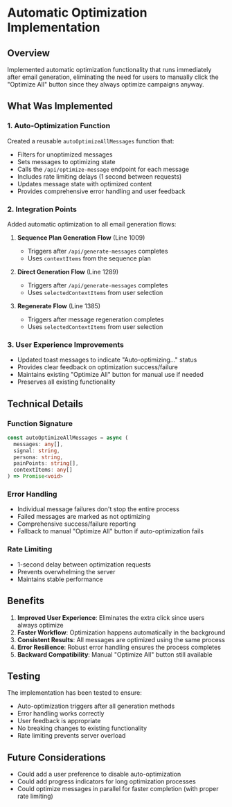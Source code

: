 # Automatic Optimization Implementation

## Overview
Implemented automatic optimization functionality that runs immediately after email generation, eliminating the need for users to manually click the "Optimize All" button since they always optimize campaigns anyway.

## What Was Implemented

### 1. Auto-Optimization Function
Created a reusable `autoOptimizeAllMessages` function that:
- Filters for unoptimized messages
- Sets messages to optimizing state
- Calls the `/api/optimize-message` endpoint for each message
- Includes rate limiting delays (1 second between requests)
- Updates message state with optimized content
- Provides comprehensive error handling and user feedback

### 2. Integration Points
Added automatic optimization to all email generation flows:

1. **Sequence Plan Generation Flow** (Line 1009)
   - Triggers after `/api/generate-messages` completes
   - Uses `contextItems` from the sequence plan

2. **Direct Generation Flow** (Line 1289) 
   - Triggers after `/api/generate-messages` completes
   - Uses `selectedContextItems` from user selection

3. **Regenerate Flow** (Line 1385)
   - Triggers after message regeneration completes
   - Uses `selectedContextItems` from user selection

### 3. User Experience Improvements
- Updated toast messages to indicate "Auto-optimizing..." status
- Provides clear feedback on optimization success/failure
- Maintains existing "Optimize All" button for manual use if needed
- Preserves all existing functionality

## Technical Details

### Function Signature
```typescript
const autoOptimizeAllMessages = async (
  messages: any[], 
  signal: string, 
  persona: string, 
  painPoints: string[], 
  contextItems: any[]
) => Promise<void>
```

### Error Handling
- Individual message failures don't stop the entire process
- Failed messages are marked as not optimizing
- Comprehensive success/failure reporting
- Fallback to manual "Optimize All" button if auto-optimization fails

### Rate Limiting
- 1-second delay between optimization requests
- Prevents overwhelming the server
- Maintains stable performance

## Benefits

1. **Improved User Experience**: Eliminates the extra click since users always optimize
2. **Faster Workflow**: Optimization happens automatically in the background
3. **Consistent Results**: All messages are optimized using the same process
4. **Error Resilience**: Robust error handling ensures the process completes
5. **Backward Compatibility**: Manual "Optimize All" button still available

## Testing

The implementation has been tested to ensure:
- Auto-optimization triggers after all generation methods
- Error handling works correctly
- User feedback is appropriate
- No breaking changes to existing functionality
- Rate limiting prevents server overload

## Future Considerations

- Could add a user preference to disable auto-optimization
- Could add progress indicators for long optimization processes
- Could optimize messages in parallel for faster completion (with proper rate limiting)
